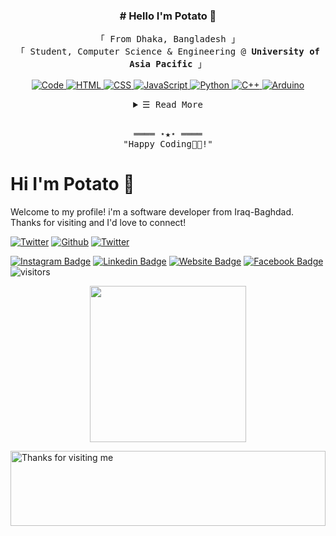 
<!-- Intro  -->
<h3 align="center"># Hello I'm Potato 👋</h3>
<p align="center">
        <!-- Organisation  -->
        <samp>
                「 From Dhaka, Bangladesh 」
                <br>
                「 Student, Computer Science & Engineering @<b> University of Asia Pacific</b> 」
                <br>
                <br>
        </samp>
        <!-- Programming Languages -->
        <!-- Code logo -->
        <a href="https://github.com/ShahriarShafin?tab=repositories" target="_blank"><img alt="Code"
                        src="https://img.shields.io/badge/-code-000000?style=flat-square&logo=Plex&logoColor=white">
        </a>
        <!-- HTML -->
        <a href="https://github.com/ShahriarShafin?tab=repositories" target="_blank"><img alt="HTML"
                        src="https://img.shields.io/badge/-HTML-E34F26?style=flat-square&logo=HTML5&logoColor=white">
        </a>
        <!-- CSS  -->
        <a href="https://github.com/ShahriarShafin?tab=repositories" target="_blank"><img alt="CSS"
                        src="https://img.shields.io/badge/-CSS-1572B6?style=flat-square&logo=CSS3&logoColor=white">
        </a>
        <!-- JavaScript -->
        <a href="https://github.com/ShahriarShafin?tab=repositories" target="_blank"><img alt="JavaScript"
                        src="https://img.shields.io/badge/-JavaScript-F7DF1E?style=flat-square&logo=JavaScript&logoColor=white">
        </a>
        <!-- Python -->
        <a href="https://github.com/ShahriarShafin?tab=repositories" target="_blank"><img alt="Python"
                        src="https://img.shields.io/badge/-Python-3776AB?style=flat-square&logo=Python&logoColor=white">
        </a>
        <!-- C++ -->
        <a href="https://github.com/ShahriarShafin?tab=repositories" target="_blank"><img alt="C++"
                        src="https://img.shields.io/badge/-C++-9b3675?style=flat-square&logo=C%2B%2B&logoColor=white">
        </a>
        <!-- Arduino -->
        <a href="https://github.com/ShahriarShafin?tab=repositories" target="_blank"><img alt="Arduino"
                        src="https://img.shields.io/badge/-Arduino-00979D?style=flat-square&logo=Arduino&logoColor=white">
        </a>
</p>

<!-- Details Section-->
<details align="center">
    <summary> <samp>&#9776; Read More</samp></summary>
    <p align="center">
        <br>
        <!-- Activity Widget -->
        <img alt="Shahriar Shafin's GitHub Stats"
                src="https://github-readme-stats.vercel.app/api?username=ShahriarShafin&show_icons=true&theme=radical" />
        <br>
        <!-- Social Links -->
        <p>Find me on</p>
        <!-- Gmail -->
        <a href="mailto:shafinshahriar340@gmail.com" target="_blank"><img alt="Gmail"
                src="https://img.shields.io/badge/-Gmail-EA4335?style=flat-square&logo=Gmail&logoColor=white">
        </a>
        <!-- Facebook -->
        <a href="https://www.facebook.com/shhriar.shafin" target="_blank"><img alt="Facebook"
                src="https://img.shields.io/badge/-Facebook-1877F2?style=flat-square&logo=Facebook&logoColor=white">
        </a>
        <!-- Instagram -->
        <a href="https://www.instagram.com/shhriar_shafin/" target="_blank"><img alt="Instagram"
                src="https://img.shields.io/badge/-Instagram-E4405F?style=flat-square&logo=Instagram&logoColor=white">
        </a>
        <!-- Linkedin -->
        <a href="https://www.linkedin.com/in/shahriarshafin/" target="_blank"><img alt="Linkedin"
                src="https://img.shields.io/badge/-Linkedin-0A66C2?style=flat-square&logo=Linkedin&logoColor=white">
        </a>
        <!-- Youtube -->
        <a href="https://www.youtube.com/c/ShahriarShafin/videos" target="_blank"><img alt="Youtube"
                src="https://img.shields.io/badge/-Youtube-FF0000?style=flat-square&logo=Youtube&logoColor=white">
        </a>
    </p>
</details>
<br>

<!-- Footer -->
<samp>
    <p align="center">
        ════ ⋆★⋆ ════
        <br>
        "Happy Coding👨‍💻!"
    </p>
</samp>















# Hi I'm Potato 👋
Welcome to my profile! i'm a software developer from Iraq-Baghdad. Thanks for visiting and I'd love to connect!
<!--Website -->

<p>
<a href="https://blog.aoaoao.me" target="_blank"><img alt="Twitter" src="https://img.shields.io/badge/Blog-%23FF4088.svg?&style=for-the-badge&logo=hugo&logoColor=white" /></a>
<a href="https://github.com/HFO4" target="_blank"><img alt="Github" src="https://img.shields.io/badge/GitHub-%2312100E.svg?&style=for-the-badge&logo=Github&logoColor=white" /></a>
<a href="https://twitter.com/AaronLiu00" target="_blank"><img alt="Twitter" src="https://img.shields.io/badge/twitter-%231DA1F2.svg?&style=for-the-badge&logo=twitter&logoColor=white" /></a>
</p>


[![Instagram Badge](https://img.shields.io/badge/-Instagram-e4405f?style=flat-square&logo=Instagram&logoColor=white)](https://instagram.com/cusastudio)
[![Linkedin Badge](https://img.shields.io/badge/-LinkedIn-0e76a8?style=flat-square&logo=Linkedin&logoColor=white)](https://www.linkedin.com/mwlite/in/sajad-samir-210b771a5)
[![Website Badge](https://img.shields.io/badge/Website-3b5998?style=flat-square&logo=google-chrome&logoColor=white)](http://sajadsamer.me)
[![Facebook Badge](https://img.shields.io/badge/-Facebook-0088cc?style=flat-square&logo=Facebook&logoColor=white)](https://www.facebook.com/people/Sajad-Samer/100008228555745)
![visitors](https://visitor-badge.laobi.icu/badge?page_id=potato-01.potato-01)

<!-- ![Potato's github stats](https://github-readme-stats.vercel.app/api?username=potato-0&show_icons) -->

<!-- [![Twitter Badge](https://img.shields.io/badge/-Twitter-00acee?style=flat-square&logo=Twitter&logoColor=white)]()
[![YouTube Badge](https://img.shields.io/badge/-YouTube-e4405f?style=flat-square&logo=Youtube&logoColor=white)]() -->

<p align="center">
  <img width="250" src="https://media1.tenor.com/images/b06111ca4f61490fe7dc535e0250d603/tenor.gif">
</p>
<img height="120" alt="Thanks for visiting me" width="100%" src="https://raw.githubusercontent.com/BrunnerLivio/brunnerlivio/master/images/marquee.svg" />
